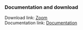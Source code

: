 ### Documentation and download
Download link: [Zoom](https://support.zoom.us/hc/en-us/articles/207373866-Zoom-Installers) <br />
Documentation link: [Documentation](https://support.zoom.us/hc/en-us/articles/201362163-Mass-deploying-with-preconfigured-settings-for-Windows)
